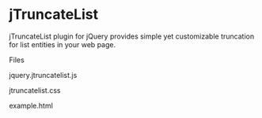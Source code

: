jTruncateList
=============

 jTruncateList plugin for jQuery provides simple yet customizable truncation for list entities in your web page.
 
 Files
 
 jquery.jtruncatelist.js
 
 jtruncatelist.css
 
 example.html
 
